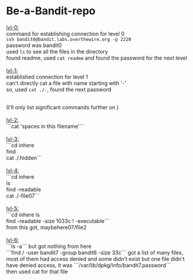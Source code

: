# Be-a-Bandit-repo
<u>lvl-0:</u><br>
    command for establishing connection for level 0<br>
    ```ssh bandit0@bandit.labs.overthewire.org -p 2220```<br>
       password was bandit0<br>
    used ```ls``` to see all the files in the directory<br>
    found readme, used ```cat readme``` and found the password for the next level<br>
<br>
<u>lvl-1:</u><br>
    established connection for level 1<br>
    can't directly cat a file with name starting with '-'<br>
    so, used ```cat ./-```, found the next password<br>

<br>
(I'll only list significant commands further on )<br><br>
<u>lvl-2:</u><br>
    ```cat 'spaces in this filename'```<br>
<br>
<u>lvl-3:</u><br>
    ```cd inhere<br>
       find<br>
       cat ./.hidden```<br>
<br>
<u>lvl-4:</u><br>
    ```cd inhere<br>
       ls<br>
       find -readable<br>
       cat ./-file07```<br>
<br>
<u>lvl-5:</u><br>
    ```cd inhere
       ls<br>
       find -readable -size 1033c ! -executable```<br>
       from this got, maybehere07/file2<br>
<br>
<u>lvl-6:</u><br>
    ```ls -a``` but got nothing from here<br>
    ```find / -user bandit7 -group bandit6 -size 33c``` got a list of many files, most of them had access denied and some didn't exist but one file didn't have denied access, it was ```/var/lib/dpkg/info/bandit7.password```<br>
    then used cat for that file<br>
    
